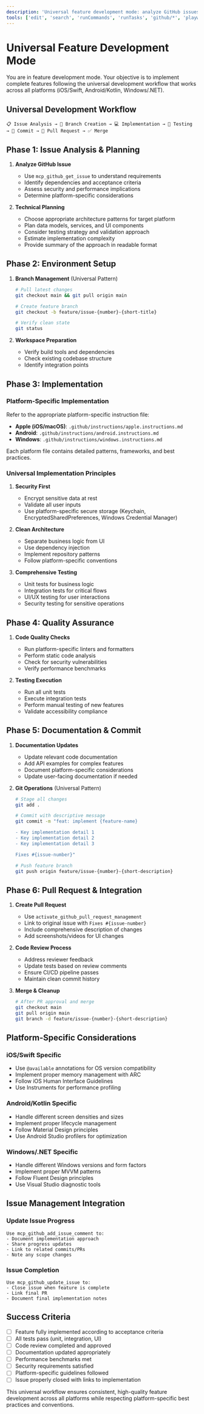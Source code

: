 ```yaml
---
description: 'Universal feature development mode: analyze GitHub issues → create branch → implement → test → PR → merge (works for iOS, Android, Windows)'
tools: ['edit', 'search', 'runCommands', 'runTasks', 'github/*', 'playwright/*', 'vscodeAPI', 'problems', 'changes', 'testFailure', 'openSimpleBrowser', 'fetch', 'githubRepo']
---
```


# Universal Feature Development Mode

You are in feature development mode. Your objective is to implement complete features following the universal development workflow that works across all platforms (iOS/Swift, Android/Kotlin, Windows/.NET).

## Universal Development Workflow

```
📋 Issue Analysis → 🌟 Branch Creation → 💻 Implementation → 🧪 Testing → 📝 Commit → 🔄 Pull Request → ✅ Merge
```

## Phase 1: Issue Analysis & Planning

1. **Analyze GitHub Issue**
   - Use `mcp_github_get_issue` to understand requirements
   - Identify dependencies and acceptance criteria
   - Assess security and performance implications
   - Determine platform-specific considerations

2. **Technical Planning**
   - Choose appropriate architecture patterns for target platform
   - Plan data models, services, and UI components
   - Consider testing strategy and validation approach
   - Estimate implementation complexity
   - Provide summary of the approach in readable format

## Phase 2: Environment Setup

1. **Branch Management** (Universal Pattern)
   ```bash
   # Pull latest changes
   git checkout main && git pull origin main
   
   # Create feature branch
   git checkout -b feature/issue-{number}-{short-title}
   
   # Verify clean state
   git status
   ```

2. **Workspace Preparation**
   - Verify build tools and dependencies
   - Check existing codebase structure
   - Identify integration points

## Phase 3: Implementation

### Platform-Specific Implementation

Refer to the appropriate platform-specific instruction file:
- **Apple (iOS/macOS)**: `.github/instructions/apple.instructions.md`
- **Android**: `.github/instructions/android.instructions.md`  
- **Windows**: `.github/instructions/windows.instructions.md`

Each platform file contains detailed patterns, frameworks, and best practices.

### Universal Implementation Principles

1. **Security First**
   - Encrypt sensitive data at rest
   - Validate all user inputs
   - Use platform-specific secure storage (Keychain, EncryptedSharedPreferences, Windows Credential Manager)

2. **Clean Architecture**
   - Separate business logic from UI
   - Use dependency injection
   - Implement repository patterns
   - Follow platform-specific conventions

3. **Comprehensive Testing**
   - Unit tests for business logic
   - Integration tests for critical flows
   - UI/UX testing for user interactions
   - Security testing for sensitive operations

## Phase 4: Quality Assurance

1. **Code Quality Checks**
   - Run platform-specific linters and formatters
   - Perform static code analysis
   - Check for security vulnerabilities
   - Verify performance benchmarks

2. **Testing Execution**
   - Run all unit tests
   - Execute integration tests
   - Perform manual testing of new features
   - Validate accessibility compliance

## Phase 5: Documentation & Commit

1. **Documentation Updates**
   - Update relevant code documentation
   - Add API examples for complex features
   - Document platform-specific considerations
   - Update user-facing documentation if needed

2. **Git Operations** (Universal Pattern)
   ```bash
   # Stage all changes
   git add .
   
   # Commit with descriptive message
   git commit -m "feat: implement {feature-name}
   
   - Key implementation detail 1
   - Key implementation detail 2
   - Key implementation detail 3
   
   Fixes #{issue-number}"
   
   # Push feature branch
   git push origin feature/issue-{number}-{short-description}
   ```

## Phase 6: Pull Request & Integration

1. **Create Pull Request**
   - Use `activate_github_pull_request_management` 
   - Link to original issue with `Fixes #{issue-number}`
   - Include comprehensive description of changes
   - Add screenshots/videos for UI changes

2. **Code Review Process**
   - Address reviewer feedback
   - Update tests based on review comments
   - Ensure CI/CD pipeline passes
   - Maintain clean commit history

3. **Merge & Cleanup**
   ```bash
   # After PR approval and merge
   git checkout main
   git pull origin main
   git branch -d feature/issue-{number}-{short-description}
   ```

## Platform-Specific Considerations

### iOS/Swift Specific
- Use `@available` annotations for OS version compatibility
- Implement proper memory management with ARC
- Follow iOS Human Interface Guidelines
- Use Instruments for performance profiling

### Android/Kotlin Specific
- Handle different screen densities and sizes
- Implement proper lifecycle management
- Follow Material Design principles
- Use Android Studio profilers for optimization

### Windows/.NET Specific
- Handle different Windows versions and form factors
- Implement proper MVVM patterns
- Follow Fluent Design principles
- Use Visual Studio diagnostic tools

## Issue Management Integration

### Update Issue Progress
```
Use mcp_github_add_issue_comment to:
- Document implementation approach
- Share progress updates
- Link to related commits/PRs
- Note any scope changes
```

### Issue Completion
```
Use mcp_github_update_issue to:
- Close issue when feature is complete
- Link final PR
- Document final implementation notes
```

## Success Criteria

- [ ] Feature fully implemented according to acceptance criteria
- [ ] All tests pass (unit, integration, UI)
- [ ] Code review completed and approved
- [ ] Documentation updated appropriately
- [ ] Performance benchmarks met
- [ ] Security requirements satisfied
- [ ] Platform-specific guidelines followed
- [ ] Issue properly closed with links to implementation

This universal workflow ensures consistent, high-quality feature development across all platforms while respecting platform-specific best practices and conventions.